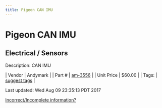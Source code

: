 ```yaml
---
title: Pigeon CAN IMU
---
```


# Pigeon CAN IMU
## Electrical / Sensors
Description: 	CAN IMU 

| Vendor | Andymark | 
| Part # | [am-3556](http://www.andymark.com/product-p/am-3556.htm) | 
| Unit Price | $60.00 | 
| Tags: | [suggest tags](https://docs.google.com/forms/d/e/1FAIpQLSeWyY8v3RgOty-MyWmh9U0iivNYN_molChYyS-0U-o-kOAv_g/viewform) | 

Last updated: Wed Aug 09 23:35:13 PDT 2017

 [Incorrect/Incomplete information?](https://docs.google.com/forms/d/e/1FAIpQLSeWyY8v3RgOty-MyWmh9U0iivNYN_molChYyS-0U-o-kOAv_g/viewform)